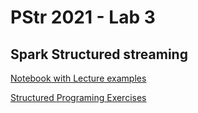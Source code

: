 # PStr 2021 - Lab 3
## Spark Structured streaming

[Notebook with Lecture examples](https://nbviewer.jupyter.org/github/smduarte/ps2021/blob/master/lab2/PS2021-Lecture2-Example.ipynb)

[Structured Programing Exercises](https://nbviewer.jupyter.org/github/smduarte/ps2021/blob/master/lab2/PS2021-Lab-3.ipynb)
